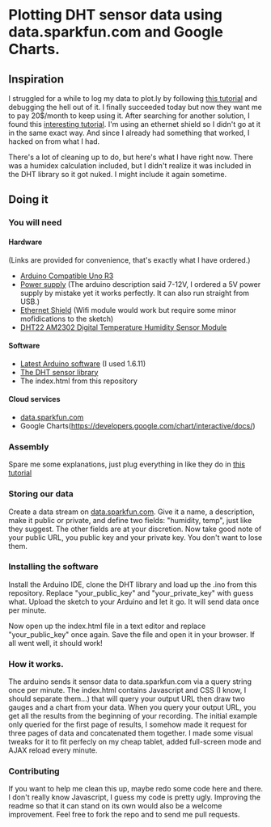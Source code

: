 # Plotting DHT sensor data using data.sparkfun.com and Google Charts.

## Inspiration

I struggled for a while to log my data to plot.ly by following [this tutorial](https://plot.ly/arduino/dht22-temperature-tutorial/) and debugging the hell out of it. I finally succeeded today but now they want me to pay 20$/month to keep using it. After searching for another solution, I found this [interesting tutorial](http://www.esp8266.com/viewtopic.php?f=11&t=3569). I'm using an ethernet shield so I didn't go at it in the same exact way. And since I already had something that worked, I hacked on from what I had.

There's a lot of cleaning up to do, but here's what I have right now. There was a humidex calculation included, but I didn't realize it was included in the DHT library so it got nuked. I might include it again sometime.

## Doing it

### You will need
#### Hardware 
(Links are provided for convenience, that's exactly what I have ordered.)
- [Arduino Compatible Uno R3](https://www.fasttech.com/p/1001700)
- [Power supply](https://www.fasttech.com/p/1192600) (The arduino description said 7-12V, I ordered a 5V power supply by mistake yet it works perfectly. It can also run straight from USB.)
- [Ethernet Shield](https://www.fasttech.com/p/1000701) (Wifi module would work but require some minor mofidications to the sketch)
- [DHT22 AM2302 Digital Temperature Humidity Sensor Module](https://www.fasttech.com/p/4009600)
#### Software
- [Latest Arduino software](https://www.arduino.cc/en/Main/Software) (I used 1.6.11)
- [The DHT sensor library](https://github.com/adafruit/DHT-sensor-library)
- The index.html from this repository
#### Cloud services
- [data.sparkfun.com](https://data.sparkfun.com)
- Google Charts(https://developers.google.com/chart/interactive/docs/)

### Assembly

Spare me some explanations, just plug everything in like they do in [this tutorial](https://plot.ly/arduino/dht22-temperature-tutorial/)

### Storing our data

Create a data stream on [data.sparkfun.com](https://data.sparkfun.com). Give it a name, a description, make it public or private, and define two fields: "humidity, temp", just like they suggest. The other fields are at your discretion. Now take good note of your public URL, you public key and your private key. You don't want to lose them.

### Installing the software

Install the Arduino IDE, clone the DHT library and load up the .ino from this repository. Replace "your_public_key" and "your_private_key" with guess what. Upload the sketch to your Arduino and let it go. It will send data once per minute.

Now open up the index.html file in a text editor and replace "your_public_key" once again. Save the file and open it in your browser. If all went well, it should work!

### How it works.

The arduino sends it sensor data to data.sparkfun.com via a query string once per minute. The index.html contains Javascript and CSS (I know, I should separate them...) that will query your output URL then draw two gauges and a chart from your data. When you query your output URL, you get all the results from the beginning of your recording. The initial example only queried for the first page of results, I somehow made it request for three pages of data and concatenated them together. I made some visual tweaks for it to fit perfecly on my cheap tablet, added full-screen mode and AJAX reload every minute.

### Contributing

If you want to help me clean this up, maybe redo some code here and there. I don't really know Javascript, I guess my code is pretty ugly. Improving the readme so that it can stand on its own would also be a welcome improvement. Feel free to fork the repo and to send me pull requests.

